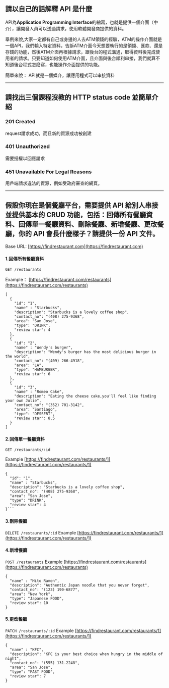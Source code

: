 ## 請以自己的話解釋 API 是什麼
API為**Application Programming Interface**的縮寫，也就是提供一個介面（中介），讓開發人員可以透過請求，使用軟體開發商提供的資料。

舉例來說,大家一定都有自己或身邊的人去ATM領錢的經驗，ATM的操作介面就是一個API，我們輸入特定資料，告訴ATM介面今天想要執行的是領錢、匯款、還是存錢的功能，然後ATM介面再根據請求，跟後台的程式溝通，取得資料後完成使用者的請求。只要知道如何使用ATM介面，且介面與後台順利串接，我們就算不知道後台程式怎麼寫，也能操作介面提供的功能。

簡單來說： API就是一個媒介，讓應用程式可以串接資料
***

## 請找出三個課程沒教的 HTTP status code 並簡單介紹
### **201** Created
request請求成功，而且新的資源成功被創建

### **401** Unauthorized
需要授權以回應請求

### **451** Unavailable For Legal Reasons
用戶端請求違法的資源，例如受政府審查的網頁。

***

## 假設你現在是個餐廳平台，需要提供 API 給別人串接並提供基本的 CRUD 功能，包括：回傳所有餐廳資料、回傳單一餐廳資料、刪除餐廳、新增餐廳、更改餐廳，你的 API 會長什麼樣子？請提供一份 API 文件。

Base URL: [https://findrestaurant.com](https://findrestaurant.com)

#### 1.回傳所有餐廳資料 
```GET /restaurants```

Example： [https://findrestaurant.com/restaurants](https://findrestaurant.com/restaurants)

```
[
  {
    "id": "1",
    "name" : "Starbucks",
    "description": "Starbucks is a lovely coffee shop",
    "contact_no": "(408) 275-9368",
    "area": "San Jose",
    "type": "DRINK",
    "review star": 4
  },
  {
    "id": "2",
    "name" : "Wendy's burger",
    "description": "Wendy's burger has the most delicious burger in the world",
    "contact_no": "(409) 266-4918",
    "area": "LA",
    "type": "HAMBURGER",
    "review star": 6
  },
  {
    "id": "3",
    "name" : "Romeo Cake",
    "description": "Eating the cheese cake,you'll feel like finding your own Julie",
    "contact_no": "(352) 701-3142",
    "area": "Santiago",
    "type": "DESSERT",
    "review star": 8.5
  }
]
```

#### 2.回傳單一餐廳資料

```GET /restaurants/:id```

Example [https://findrestaurant.com/restaurants/1](https://findrestaurant.com/restaurants/1)

```
{
  "id": "1",
  "name" : "Starbucks",
  "description": "Starbucks is a lovely coffee shop",
  "contact_no": "(408) 275-9368",
  "area": "San Jose",
  "type": "DRINK",
  "review star": 4
}```
```
#### 3.刪除餐廳
```DELETE /restaurants/:id```
Example [https://findrestaurant.com/restaurants/1](https://findrestaurant.com/restaurants/1)

#### 4.新增餐廳
```POST /restaurants```
Example [https://findrestaurant.com/restaurants](https://findrestaurant.com/restaurants)
```
{
  "name" : "Hito Ramen",
  "description": "Authentic Japan noodle that you never forget",
  "contact_no": "(123) 190-6877",
  "area": "New York",
  "type": "Japanese FOOD",
  "review star": 10
}
```

#### 5.更改餐廳
```PATCH /restaurants/:id```
Example [https://findrestaurant.com/restaurants/1](https://findrestaurant.com/restaurants/1)

```
{
  "name" : "KFC",
  "description": "KFC is your best choice when hungry in the middle of night",
  "contact_no": "(555) 131-2248",
  "area": "San Jose",
  "type": "FAST FOOD",
  "review star": 7
}
```